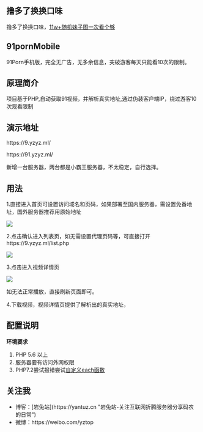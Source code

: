## 撸多了换换口味

撸多了换换口味，<a href="https://github.com/yhf7952/mmPic" target="_blank">11w+随机妹子图一次看个够</a>

## 91pornMobile

91Porn手机版，完全无广告，无多余信息，突破游客每天只能看10次的限制。

## 原理简介

项目基于PHP,自动获取91视频，并解析真实地址,通过伪装客户端IP，绕过游客10次观看限制

## 演示地址
<p>https://9.yzyz.ml/</p>
<p>https://91.yzyz.ml/</p>
<p>新增一台服务器，两台都是小霸王服务器，不太稳定，自行选择。</p>

## 用法

1.直接进入首页可设置访问域名和页码，如果部署至国内服务器，需设置免番地址，国外服务器推荐用原始地址

<img src="https://ws1.sinaimg.cn/large/007452UMly1foya1v9unwj30a40aojri.jpg"/>

2.点击确认进入列表页，如无需设置代理页码等，可直接打开https://9.yzyz.ml/list.php

<img src="https://ws1.sinaimg.cn/mw690/007452UMly1foya2fnqbzj30b70hfq6o.jpg"/>

3.点击进入视频详情页

<img src="https://ws1.sinaimg.cn/mw690/007452UMly1foya3q7nn8j30b60bf763.jpg"/>

如无法正常播放，直接刷新页面即可。

4.下载视频，视频详情页提供了解析出的真实地址，

## 配置说明

<b>环境要求</b>
<ol>
<li>PHP 5.6 以上</li>
<li>服务器要有访问外网权限</li>
  <li>PHP7.2尝试报错尝试<a target"_blank" href="https://phperzh.com/articles/5726">自定义each函数</a></li>
</ol>

## 关注我

<ul>
<li>博客：[岩兔站](https://yantuz.cn "岩兔站-关注互联网折腾服务器分享码农的日常")</li>
<li>微博：https://weibo.com/yztop</li>
</ul>
